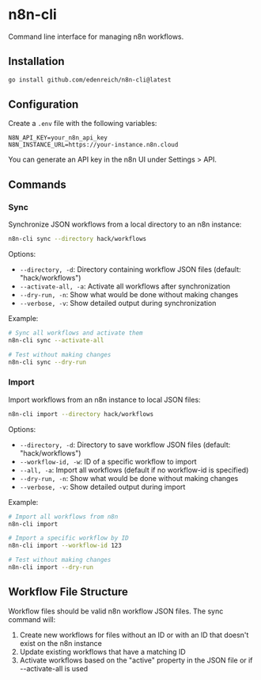 # n8n-cli

Command line interface for managing n8n workflows.

## Installation

```bash
go install github.com/edenreich/n8n-cli@latest
```

## Configuration

Create a `.env` file with the following variables:

```
N8N_API_KEY=your_n8n_api_key
N8N_INSTANCE_URL=https://your-instance.n8n.cloud
```

You can generate an API key in the n8n UI under Settings > API.

## Commands

### Sync

Synchronize JSON workflows from a local directory to an n8n instance:

```bash
n8n-cli sync --directory hack/workflows
```

Options:

- `--directory, -d`: Directory containing workflow JSON files (default: "hack/workflows")
- `--activate-all, -a`: Activate all workflows after synchronization
- `--dry-run, -n`: Show what would be done without making changes
- `--verbose, -v`: Show detailed output during synchronization

Example:

```bash
# Sync all workflows and activate them
n8n-cli sync --activate-all

# Test without making changes
n8n-cli sync --dry-run
```

### Import

Import workflows from an n8n instance to local JSON files:

```bash
n8n-cli import --directory hack/workflows
```

Options:

- `--directory, -d`: Directory to save workflow JSON files (default: "hack/workflows")
- `--workflow-id, -w`: ID of a specific workflow to import
- `--all, -a`: Import all workflows (default if no workflow-id is specified)
- `--dry-run, -n`: Show what would be done without making changes
- `--verbose, -v`: Show detailed output during import

Example:

```bash
# Import all workflows from n8n
n8n-cli import

# Import a specific workflow by ID
n8n-cli import --workflow-id 123

# Test without making changes
n8n-cli import --dry-run
```

## Workflow File Structure

Workflow files should be valid n8n workflow JSON files. The sync command will:

1. Create new workflows for files without an ID or with an ID that doesn't exist on the n8n instance
2. Update existing workflows that have a matching ID
3. Activate workflows based on the "active" property in the JSON file or if --activate-all is used
